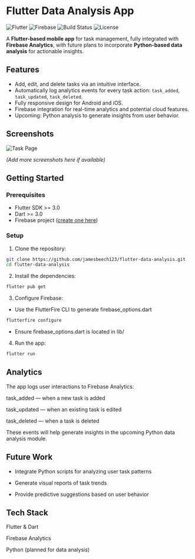 # Flutter Data Analysis App

![Flutter](https://img.shields.io/badge/Flutter-3.13-blue)
![Firebase](https://img.shields.io/badge/Firebase-Analytics-orange)
![Build Status](https://github.com/YOUR_USERNAME/YOUR_REPO/actions/workflows/flutter.yml/badge.svg)
![License](https://img.shields.io/badge/license-MIT-green)

A **Flutter-based mobile app** for task management, fully integrated with **Firebase Analytics**, with future plans to incorporate **Python-based data analysis** for actionable insights.

## Features

- Add, edit, and delete tasks via an intuitive interface.  
- Automatically log analytics events for every task action: `task_added`, `task_updated`, `task_deleted`.  
- Fully responsive design for Android and iOS.  
- Firebase integration for real-time analytics and potential cloud features.  
- Upcoming: Python analysis to generate insights from user behavior.

## Screenshots

![Task Page](screenshots/task_page.png)

*(Add more screenshots here if available)*

## Getting Started

### Prerequisites

- Flutter SDK >= 3.0  
- Dart >= 3.0  
- Firebase project ([create one here](https://console.firebase.google.com/))  

### Setup

1. Clone the repository:

```bash
git clone https://github.com/jamesbeech123/flutter-data-analysis.git
cd flutter-data-analysis
```


2. Install the dependencies:

```bash
flutter pub get
```

3. Configure Firebase:
- Use the FlutterFire CLI to generate firebase_options.dart

```bash
flutterfire configure
```
- Ensure firebase_options.dart is located in lib/

4. Run the app:

```bash
flutter run
```
## Analytics

The app logs user interactions to Firebase Analytics:

task_added — when a new task is added

task_updated — when an existing task is edited

task_deleted — when a task is deleted

These events will help generate insights in the upcoming Python data analysis module.

## Future Work

- Integrate Python scripts for analyzing user task patterns

- Generate visual reports of task trends

- Provide predictive suggestions based on user behavior

## Tech Stack

Flutter & Dart

Firebase Analytics

Python (planned for data analysis)


